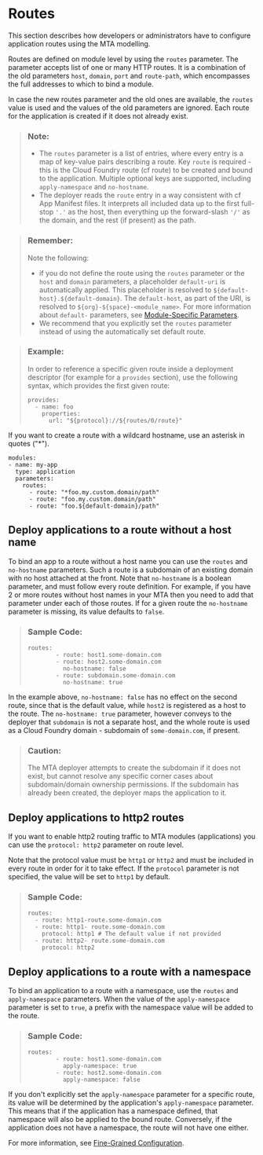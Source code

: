<!-- loio53daaafe8f8345fc9b8497b86d17c9d9 -->

# Routes

This section describes how developers or administrators have to configure application routes using the MTA modelling.

Routes are defined on module level by using the `routes` parameter. The parameter accepts list of one or many HTTP routes. It is a combination of the old parameters `host`, `domain`, `port` and `route-path`, which encompasses the full addresses to which to bind a module.

In case the new routes parameter and the old ones are available, the `routes` value is used and the values of the old parameters are ignored. Each route for the application is created if it does not already exist.

> ### Note:  
> -   The `routes` parameter is a list of entries, where every entry is a map of key-value pairs describing a route. Key `route` is required - this is the Cloud Foundry route \(cf route\) to be created and bound to the application. Multiple optional keys are supported, including `apply-namespace` and `no-hostname`.
> -   The deployer reads the `route` entry in a way consistent with cf App Manifest files. It interprets all included data up to the first full-stop `'.'` as the host, then everything up the forward-slash `'/'` as the domain, and the rest \(if present\) as the path.

> ### Remember:  
> Note the following:
> 
> -   if you do not define the route using the `routes` parameter or the `host` and `domain` parameters, a placeholder `default-uri` is automatically applied. This placeholder is resolved to `${default-host}.${default-domain}`. The `default-host`, as part of the URI, is resolved to `${org}-${space}-<module_name>`. For more information about `default-` parameters, see [Module-Specific Parameters](modules-177d34d.md#loio177d34d45e3d4fd99f4eeeffc5814cf1__section_moduleSpecificParameters).
> -   We recommend that you explicitly set the `routes` parameter instead of using the automatically set default route.

> ### Example:  
> In order to reference a specific given route inside a deployment descriptor \(for example for a `provides` section\), use the following syntax, which provides the first given route:
> 
> ```
> provides:
>   - name: foo
>     properties:
>       url: "${protocol}://${routes/0/route}"
> 
> ```

If you want to create a route with a wildcard hostname, use an asterisk in quotes \("\*"\).

```
modules:
- name: my-app
  type: application
  parameters:
    routes:
      - route: "*foo.my.custom.domain/path"
      - route: "foo.my.custom.domain/path"
      - route: "foo.${default-domain}/path"

```



## Deploy applications to a route without a host name

To bind an app to a route without a host name you can use the `routes` and `no-hostname` parameters. Such a route is a subdomain of an existing domain with no host attached at the front. Note that `no-hostname` is a boolean parameter, and must follow every route definition. For example, if you have 2 or more routes without host names in your MTA then you need to add that parameter under each of those routes. If for a given route the `no-hostname` parameter is missing, its value defaults to `false`.

> ### Sample Code:  
> ```
> routes:
>         - route: host1.some-domain.com
>         - route: host2.some-domain.com
>           no-hostname: false
>         - route: subdomain.some-domain.com
>           no-hostname: true
> ```

In the example above, `no-hostname: false` has no effect on the second route, since that is the default value, while `host2` is registered as a host to the route. The `no-hostname: true` parameter, however conveys to the deployer that `subdomain` is not a separate host, and the whole route is used as a Cloud Foundry domain - subdomain of `some-domain.com`, if present.

> ### Caution:  
> The MTA deployer attempts to create the subdomain if it does not exist, but cannot resolve any specific corner cases about subdomain/domain ownership permissions. If the subdomain has already been created, the deployer maps the application to it.



<a name="loio53daaafe8f8345fc9b8497b86d17c9d9__section_dxq_1y3_pzb"/>

## Deploy applications to http2 routes

If you want to enable http2 routing traffic to MTA modules \(applications\) you can use the `protocol: http2` parameter on route level.

Note that the protocol value must be `http1` or `http2` and must be included in every route in order for it to take effect. If the `protocol` parameter is not specified, the value will be set to `http1` by default.

> ### Sample Code:  
> ```
> routes:
>   - route: http1-route.some-domain.com
>   - route: http1- route.some-domain.com
>     protocol: http1 # The default value if not provided
>   - route: http2- route.some-domain.com
>     protocol: http2
> ```



<a name="loio53daaafe8f8345fc9b8497b86d17c9d9__section_mpm_dwl_xcc"/>

## Deploy applications to a route with a namespace

To bind an application to a route with a namespace, use the `routes` and `apply-namespace` parameters. When the value of the `apply-namespace` parameter is set to `true`, a prefix with the namespace value will be added to the route.

> ### Sample Code:  
> ```
> routes:
>         - route: host1.some-domain.com
>           apply-namespace: true
>         - route: host2.some-domain.com
>           apply-namespace: false
> ```

If you don't explicitly set the `apply-namespace` parameter for a specific route, its value will be determined by the application's `apply-namespace` parameter. This means that if the application has a namespace defined, that namespace will also be applied to the bound route. Conversely, if the application does not have a namespace, the route will not have one either.

For more information, see [Fine-Grained Configuration](experimental-namespaces-b28fd77.md#loiob28fd77836d44bde8c404618bf0f1228__section_hmf_khn_xcc).

